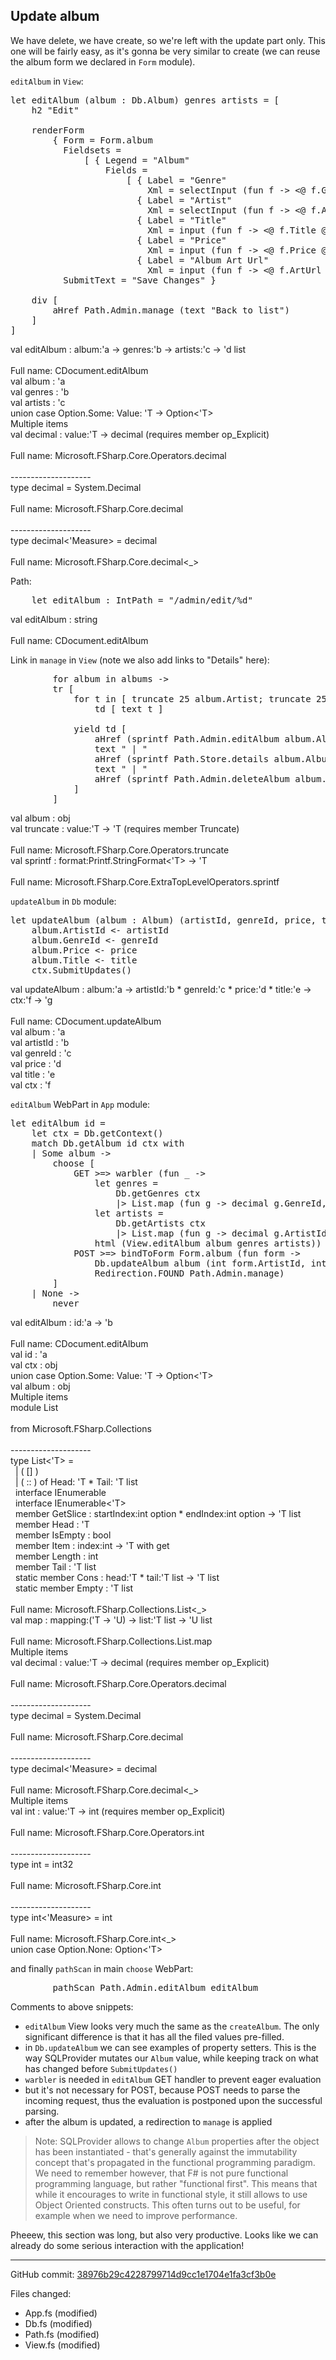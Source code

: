 ## Update album

We have delete, we have create, so we're left with the update part only.
This one will be fairly easy, as it's gonna be very similar to create (we can reuse the album form we declared in `Form` module).

`editAlbum` in `View`:

<pre class="fssnip highlighted"><div lang="fsharp"><span class="k">let</span> <span onmouseout="hideTip(event, 'View.fs:178-201_fs1', 1)" onmouseover="showTip(event, 'View.fs:178-201_fs1', 1)" class="f">editAlbum</span> (<span onmouseout="hideTip(event, 'View.fs:178-201_fs2', 2)" onmouseover="showTip(event, 'View.fs:178-201_fs2', 2)" class="i">album</span> <span class="o">:</span> <span class="i">Db</span><span class="o">.</span><span class="i">Album</span>) <span onmouseout="hideTip(event, 'View.fs:178-201_fs3', 3)" onmouseover="showTip(event, 'View.fs:178-201_fs3', 3)" class="i">genres</span> <span onmouseout="hideTip(event, 'View.fs:178-201_fs4', 4)" onmouseover="showTip(event, 'View.fs:178-201_fs4', 4)" class="i">artists</span> <span class="o">=</span> [ &#10;    <span class="i">h2</span> <span class="s">&quot;Edit&quot;</span>&#10;        &#10;    <span class="i">renderForm</span>&#10;        { <span class="i">Form</span> <span class="o">=</span> <span class="i">Form</span><span class="o">.</span><span onmouseout="hideTip(event, 'View.fs:178-201_fs2', 5)" onmouseover="showTip(event, 'View.fs:178-201_fs2', 5)" class="i">album</span>&#10;          <span class="i">Fieldsets</span> <span class="o">=</span> &#10;              [ { <span class="i">Legend</span> <span class="o">=</span> <span class="s">&quot;Album&quot;</span>&#10;                  <span class="i">Fields</span> <span class="o">=</span> &#10;                      [ { <span class="i">Label</span> <span class="o">=</span> <span class="s">&quot;Genre&quot;</span>&#10;                          <span class="i">Xml</span> <span class="o">=</span> <span class="i">selectInput</span> (<span class="k">fun</span> <span class="i">f</span> <span class="k">-&gt;</span> &lt;@ <span class="i">f</span><span class="o">.</span><span class="i">GenreId</span> @&gt;) <span onmouseout="hideTip(event, 'View.fs:178-201_fs3', 6)" onmouseover="showTip(event, 'View.fs:178-201_fs3', 6)" class="i">genres</span> (<span onmouseout="hideTip(event, 'View.fs:178-201_fs5', 7)" onmouseover="showTip(event, 'View.fs:178-201_fs5', 7)" class="i">Some</span> (<span onmouseout="hideTip(event, 'View.fs:178-201_fs6', 8)" onmouseover="showTip(event, 'View.fs:178-201_fs6', 8)" class="i">decimal</span> <span onmouseout="hideTip(event, 'View.fs:178-201_fs2', 9)" onmouseover="showTip(event, 'View.fs:178-201_fs2', 9)" class="i">album</span><span class="o">.</span><span class="i">GenreId</span>)) }&#10;                        { <span class="i">Label</span> <span class="o">=</span> <span class="s">&quot;Artist&quot;</span>&#10;                          <span class="i">Xml</span> <span class="o">=</span> <span class="i">selectInput</span> (<span class="k">fun</span> <span class="i">f</span> <span class="k">-&gt;</span> &lt;@ <span class="i">f</span><span class="o">.</span><span class="i">ArtistId</span> @&gt;) <span onmouseout="hideTip(event, 'View.fs:178-201_fs4', 10)" onmouseover="showTip(event, 'View.fs:178-201_fs4', 10)" class="i">artists</span> (<span onmouseout="hideTip(event, 'View.fs:178-201_fs5', 11)" onmouseover="showTip(event, 'View.fs:178-201_fs5', 11)" class="i">Some</span> (<span onmouseout="hideTip(event, 'View.fs:178-201_fs6', 12)" onmouseover="showTip(event, 'View.fs:178-201_fs6', 12)" class="i">decimal</span> <span onmouseout="hideTip(event, 'View.fs:178-201_fs2', 13)" onmouseover="showTip(event, 'View.fs:178-201_fs2', 13)" class="i">album</span><span class="o">.</span><span class="i">ArtistId</span>))}&#10;                        { <span class="i">Label</span> <span class="o">=</span> <span class="s">&quot;Title&quot;</span>&#10;                          <span class="i">Xml</span> <span class="o">=</span> <span class="i">input</span> (<span class="k">fun</span> <span class="i">f</span> <span class="k">-&gt;</span> &lt;@ <span class="i">f</span><span class="o">.</span><span class="i">Title</span> @&gt;) [<span class="s">&quot;value&quot;</span>, <span onmouseout="hideTip(event, 'View.fs:178-201_fs2', 14)" onmouseover="showTip(event, 'View.fs:178-201_fs2', 14)" class="i">album</span><span class="o">.</span><span class="i">Title</span>] }&#10;                        { <span class="i">Label</span> <span class="o">=</span> <span class="s">&quot;Price&quot;</span>&#10;                          <span class="i">Xml</span> <span class="o">=</span> <span class="i">input</span> (<span class="k">fun</span> <span class="i">f</span> <span class="k">-&gt;</span> &lt;@ <span class="i">f</span><span class="o">.</span><span class="i">Price</span> @&gt;) [<span class="s">&quot;value&quot;</span>, <span class="i">formatDec</span> <span onmouseout="hideTip(event, 'View.fs:178-201_fs2', 15)" onmouseover="showTip(event, 'View.fs:178-201_fs2', 15)" class="i">album</span><span class="o">.</span><span class="i">Price</span>] }&#10;                        { <span class="i">Label</span> <span class="o">=</span> <span class="s">&quot;Album Art Url&quot;</span>&#10;                          <span class="i">Xml</span> <span class="o">=</span> <span class="i">input</span> (<span class="k">fun</span> <span class="i">f</span> <span class="k">-&gt;</span> &lt;@ <span class="i">f</span><span class="o">.</span><span class="i">ArtUrl</span> @&gt;) [<span class="s">&quot;value&quot;</span>, <span class="s">&quot;/placeholder.gif&quot;</span>] } ] } ]&#10;          <span class="i">SubmitText</span> <span class="o">=</span> <span class="s">&quot;Save Changes&quot;</span> }&#10;&#10;    <span class="i">div</span> [&#10;        <span class="i">aHref</span> <span class="i">Path</span><span class="o">.</span><span class="i">Admin</span><span class="o">.</span><span class="i">manage</span> (<span class="i">text</span> <span class="s">&quot;Back to list&quot;</span>)&#10;    ]&#10;]&#10;</div></pre>&#10;<div class="tip" id="View.fs:178-201_fs1">val editAlbum : album:&#39;a -&gt; genres:&#39;b -&gt; artists:&#39;c -&gt; &#39;d list<br /><br />Full name: CDocument.editAlbum</div>&#10;<div class="tip" id="View.fs:178-201_fs2">val album : &#39;a</div>&#10;<div class="tip" id="View.fs:178-201_fs3">val genres : &#39;b</div>&#10;<div class="tip" id="View.fs:178-201_fs4">val artists : &#39;c</div>&#10;<div class="tip" id="View.fs:178-201_fs5">union case Option.Some: Value: &#39;T -&gt; Option&lt;&#39;T&gt;</div>&#10;<div class="tip" id="View.fs:178-201_fs6">Multiple items<br />val decimal : value:&#39;T -&gt; decimal (requires member op_Explicit)<br /><br />Full name: Microsoft.FSharp.Core.Operators.decimal<br /><br />--------------------<br />type decimal = System.Decimal<br /><br />Full name: Microsoft.FSharp.Core.decimal<br /><br />--------------------<br />type decimal&lt;&#39;Measure&gt; = decimal<br /><br />Full name: Microsoft.FSharp.Core.decimal&lt;_&gt;</div>&#10;&#10;

Path:

<pre class="fssnip highlighted"><div lang="fsharp">    <span class="k">let</span> <span onmouseout="hideTip(event, 'Path.fs:19-19_fs1', 1)" onmouseover="showTip(event, 'Path.fs:19-19_fs1', 1)" class="i">editAlbum</span> <span class="o">:</span> <span class="i">IntPath</span> <span class="o">=</span> <span class="s">&quot;/admin/edit/%d&quot;</span>    &#10;</div></pre>&#10;<div class="tip" id="Path.fs:19-19_fs1">val editAlbum : string<br /><br />Full name: CDocument.editAlbum</div>&#10;&#10;

Link in `manage` in `View` (note we also add links to "Details" here):

<pre class="fssnip highlighted"><div lang="fsharp">        <span class="k">for</span> <span onmouseout="hideTip(event, 'View.fs:119-131_fs1', 1)" onmouseover="showTip(event, 'View.fs:119-131_fs1', 1)" class="i">album</span> <span class="k">in</span> <span class="i">albums</span> <span class="k">-&gt;</span> &#10;        <span class="i">tr</span> [&#10;            <span class="k">for</span> <span class="i">t</span> <span class="k">in</span> [ <span onmouseout="hideTip(event, 'View.fs:119-131_fs2', 2)" onmouseover="showTip(event, 'View.fs:119-131_fs2', 2)" class="i">truncate</span> <span class="n">25</span> <span onmouseout="hideTip(event, 'View.fs:119-131_fs1', 3)" onmouseover="showTip(event, 'View.fs:119-131_fs1', 3)" class="i">album</span><span class="o">.</span><span class="i">Artist</span>; <span onmouseout="hideTip(event, 'View.fs:119-131_fs2', 4)" onmouseover="showTip(event, 'View.fs:119-131_fs2', 4)" class="i">truncate</span> <span class="n">25</span> <span onmouseout="hideTip(event, 'View.fs:119-131_fs1', 5)" onmouseover="showTip(event, 'View.fs:119-131_fs1', 5)" class="i">album</span><span class="o">.</span><span class="i">Title</span>; <span onmouseout="hideTip(event, 'View.fs:119-131_fs1', 6)" onmouseover="showTip(event, 'View.fs:119-131_fs1', 6)" class="i">album</span><span class="o">.</span><span class="i">Genre</span>; <span class="i">formatDec</span> <span onmouseout="hideTip(event, 'View.fs:119-131_fs1', 7)" onmouseover="showTip(event, 'View.fs:119-131_fs1', 7)" class="i">album</span><span class="o">.</span><span class="i">Price</span> ] <span class="k">-&gt;</span>&#10;                <span class="i">td</span> [ <span class="i">text</span> <span class="i">t</span> ]&#10;&#10;            <span class="k">yield</span> <span class="i">td</span> [&#10;                <span class="i">aHref</span> (<span onmouseout="hideTip(event, 'View.fs:119-131_fs3', 8)" onmouseover="showTip(event, 'View.fs:119-131_fs3', 8)" class="i">sprintf</span> <span class="i">Path</span><span class="o">.</span><span class="i">Admin</span><span class="o">.</span><span class="i">editAlbum</span> <span onmouseout="hideTip(event, 'View.fs:119-131_fs1', 9)" onmouseover="showTip(event, 'View.fs:119-131_fs1', 9)" class="i">album</span><span class="o">.</span><span class="i">AlbumId</span>) (<span class="i">text</span> <span class="s">&quot;Edit&quot;</span>)&#10;                <span class="i">text</span> <span class="s">&quot; | &quot;</span>&#10;                <span class="i">aHref</span> (<span onmouseout="hideTip(event, 'View.fs:119-131_fs3', 10)" onmouseover="showTip(event, 'View.fs:119-131_fs3', 10)" class="i">sprintf</span> <span class="i">Path</span><span class="o">.</span><span class="i">Store</span><span class="o">.</span><span class="i">details</span> <span onmouseout="hideTip(event, 'View.fs:119-131_fs1', 11)" onmouseover="showTip(event, 'View.fs:119-131_fs1', 11)" class="i">album</span><span class="o">.</span><span class="i">AlbumId</span>) (<span class="i">text</span> <span class="s">&quot;Details&quot;</span>)&#10;                <span class="i">text</span> <span class="s">&quot; | &quot;</span>&#10;                <span class="i">aHref</span> (<span onmouseout="hideTip(event, 'View.fs:119-131_fs3', 12)" onmouseover="showTip(event, 'View.fs:119-131_fs3', 12)" class="i">sprintf</span> <span class="i">Path</span><span class="o">.</span><span class="i">Admin</span><span class="o">.</span><span class="i">deleteAlbum</span> <span onmouseout="hideTip(event, 'View.fs:119-131_fs1', 13)" onmouseover="showTip(event, 'View.fs:119-131_fs1', 13)" class="i">album</span><span class="o">.</span><span class="i">AlbumId</span>) (<span class="i">text</span> <span class="s">&quot;Delete&quot;</span>)&#10;            ]&#10;        ]&#10;</div></pre>&#10;<div class="tip" id="View.fs:119-131_fs1">val album : obj</div>&#10;<div class="tip" id="View.fs:119-131_fs2">val truncate : value:&#39;T -&gt; &#39;T (requires member Truncate)<br /><br />Full name: Microsoft.FSharp.Core.Operators.truncate</div>&#10;<div class="tip" id="View.fs:119-131_fs3">val sprintf : format:Printf.StringFormat&lt;&#39;T&gt; -&gt; &#39;T<br /><br />Full name: Microsoft.FSharp.Core.ExtraTopLevelOperators.sprintf</div>&#10;&#10;

`updateAlbum` in `Db` module:

<pre class="fssnip highlighted"><div lang="fsharp"><span class="k">let</span> <span onmouseout="hideTip(event, 'Db.fs:56-61_fs1', 1)" onmouseover="showTip(event, 'Db.fs:56-61_fs1', 1)" class="f">updateAlbum</span> (<span onmouseout="hideTip(event, 'Db.fs:56-61_fs2', 2)" onmouseover="showTip(event, 'Db.fs:56-61_fs2', 2)" class="i">album</span> <span class="o">:</span> <span class="i">Album</span>) (<span onmouseout="hideTip(event, 'Db.fs:56-61_fs3', 3)" onmouseover="showTip(event, 'Db.fs:56-61_fs3', 3)" class="i">artistId</span>, <span onmouseout="hideTip(event, 'Db.fs:56-61_fs4', 4)" onmouseover="showTip(event, 'Db.fs:56-61_fs4', 4)" class="i">genreId</span>, <span onmouseout="hideTip(event, 'Db.fs:56-61_fs5', 5)" onmouseover="showTip(event, 'Db.fs:56-61_fs5', 5)" class="i">price</span>, <span onmouseout="hideTip(event, 'Db.fs:56-61_fs6', 6)" onmouseover="showTip(event, 'Db.fs:56-61_fs6', 6)" class="i">title</span>) (<span onmouseout="hideTip(event, 'Db.fs:56-61_fs7', 7)" onmouseover="showTip(event, 'Db.fs:56-61_fs7', 7)" class="i">ctx</span> <span class="o">:</span> <span class="i">DbContext</span>) <span class="o">=</span>&#10;    <span onmouseout="hideTip(event, 'Db.fs:56-61_fs2', 8)" onmouseover="showTip(event, 'Db.fs:56-61_fs2', 8)" class="i">album</span><span class="o">.</span><span class="i">ArtistId</span> <span class="o">&lt;-</span> <span onmouseout="hideTip(event, 'Db.fs:56-61_fs3', 9)" onmouseover="showTip(event, 'Db.fs:56-61_fs3', 9)" class="i">artistId</span>&#10;    <span onmouseout="hideTip(event, 'Db.fs:56-61_fs2', 10)" onmouseover="showTip(event, 'Db.fs:56-61_fs2', 10)" class="i">album</span><span class="o">.</span><span class="i">GenreId</span> <span class="o">&lt;-</span> <span onmouseout="hideTip(event, 'Db.fs:56-61_fs4', 11)" onmouseover="showTip(event, 'Db.fs:56-61_fs4', 11)" class="i">genreId</span>&#10;    <span onmouseout="hideTip(event, 'Db.fs:56-61_fs2', 12)" onmouseover="showTip(event, 'Db.fs:56-61_fs2', 12)" class="i">album</span><span class="o">.</span><span class="i">Price</span> <span class="o">&lt;-</span> <span onmouseout="hideTip(event, 'Db.fs:56-61_fs5', 13)" onmouseover="showTip(event, 'Db.fs:56-61_fs5', 13)" class="i">price</span>&#10;    <span onmouseout="hideTip(event, 'Db.fs:56-61_fs2', 14)" onmouseover="showTip(event, 'Db.fs:56-61_fs2', 14)" class="i">album</span><span class="o">.</span><span class="i">Title</span> <span class="o">&lt;-</span> <span onmouseout="hideTip(event, 'Db.fs:56-61_fs6', 15)" onmouseover="showTip(event, 'Db.fs:56-61_fs6', 15)" class="i">title</span>&#10;    <span onmouseout="hideTip(event, 'Db.fs:56-61_fs7', 16)" onmouseover="showTip(event, 'Db.fs:56-61_fs7', 16)" class="i">ctx</span><span class="o">.</span><span class="i">SubmitUpdates</span>()&#10;</div></pre>&#10;<div class="tip" id="Db.fs:56-61_fs1">val updateAlbum : album:&#39;a -&gt; artistId:&#39;b * genreId:&#39;c * price:&#39;d * title:&#39;e -&gt; ctx:&#39;f -&gt; &#39;g<br /><br />Full name: CDocument.updateAlbum</div>&#10;<div class="tip" id="Db.fs:56-61_fs2">val album : &#39;a</div>&#10;<div class="tip" id="Db.fs:56-61_fs3">val artistId : &#39;b</div>&#10;<div class="tip" id="Db.fs:56-61_fs4">val genreId : &#39;c</div>&#10;<div class="tip" id="Db.fs:56-61_fs5">val price : &#39;d</div>&#10;<div class="tip" id="Db.fs:56-61_fs6">val title : &#39;e</div>&#10;<div class="tip" id="Db.fs:56-61_fs7">val ctx : &#39;f</div>&#10;&#10;

`editAlbum` WebPart in `App` module:

<pre class="fssnip highlighted"><div lang="fsharp"><span class="k">let</span> <span onmouseout="hideTip(event, 'App.fs:64-82_fs1', 1)" onmouseover="showTip(event, 'App.fs:64-82_fs1', 1)" class="f">editAlbum</span> <span onmouseout="hideTip(event, 'App.fs:64-82_fs2', 2)" onmouseover="showTip(event, 'App.fs:64-82_fs2', 2)" class="i">id</span> <span class="o">=</span>&#10;    <span class="k">let</span> <span onmouseout="hideTip(event, 'App.fs:64-82_fs3', 3)" onmouseover="showTip(event, 'App.fs:64-82_fs3', 3)" class="i">ctx</span> <span class="o">=</span> <span class="i">Db</span><span class="o">.</span><span class="i">getContext</span>()&#10;    <span class="k">match</span> <span class="i">Db</span><span class="o">.</span><span class="i">getAlbum</span> <span onmouseout="hideTip(event, 'App.fs:64-82_fs2', 4)" onmouseover="showTip(event, 'App.fs:64-82_fs2', 4)" class="i">id</span> <span onmouseout="hideTip(event, 'App.fs:64-82_fs3', 5)" onmouseover="showTip(event, 'App.fs:64-82_fs3', 5)" class="i">ctx</span> <span class="k">with</span>&#10;    | <span onmouseout="hideTip(event, 'App.fs:64-82_fs4', 6)" onmouseover="showTip(event, 'App.fs:64-82_fs4', 6)" class="p">Some</span> <span onmouseout="hideTip(event, 'App.fs:64-82_fs5', 7)" onmouseover="showTip(event, 'App.fs:64-82_fs5', 7)" class="i">album</span> <span class="k">-&gt;</span>&#10;        <span class="i">choose</span> [&#10;            <span class="i">GET</span> <span class="o">&gt;</span><span class="o">=&gt;</span> <span class="i">warbler</span> (<span class="k">fun</span> _ <span class="k">-&gt;</span>&#10;                <span class="k">let</span> <span class="i">genres</span> <span class="o">=</span> &#10;                    <span class="i">Db</span><span class="o">.</span><span class="i">getGenres</span> <span onmouseout="hideTip(event, 'App.fs:64-82_fs3', 8)" onmouseover="showTip(event, 'App.fs:64-82_fs3', 8)" class="i">ctx</span> &#10;                    <span class="o">|&gt;</span> <span onmouseout="hideTip(event, 'App.fs:64-82_fs6', 9)" onmouseover="showTip(event, 'App.fs:64-82_fs6', 9)" class="i">List</span><span class="o">.</span><span onmouseout="hideTip(event, 'App.fs:64-82_fs7', 10)" onmouseover="showTip(event, 'App.fs:64-82_fs7', 10)" class="i">map</span> (<span class="k">fun</span> <span class="i">g</span> <span class="k">-&gt;</span> <span onmouseout="hideTip(event, 'App.fs:64-82_fs8', 11)" onmouseover="showTip(event, 'App.fs:64-82_fs8', 11)" class="i">decimal</span> <span class="i">g</span><span class="o">.</span><span class="i">GenreId</span>, <span class="i">g</span><span class="o">.</span><span class="i">Name</span>)&#10;                <span class="k">let</span> <span class="i">artists</span> <span class="o">=</span> &#10;                    <span class="i">Db</span><span class="o">.</span><span class="i">getArtists</span> <span onmouseout="hideTip(event, 'App.fs:64-82_fs3', 12)" onmouseover="showTip(event, 'App.fs:64-82_fs3', 12)" class="i">ctx</span>&#10;                    <span class="o">|&gt;</span> <span onmouseout="hideTip(event, 'App.fs:64-82_fs6', 13)" onmouseover="showTip(event, 'App.fs:64-82_fs6', 13)" class="i">List</span><span class="o">.</span><span onmouseout="hideTip(event, 'App.fs:64-82_fs7', 14)" onmouseover="showTip(event, 'App.fs:64-82_fs7', 14)" class="i">map</span> (<span class="k">fun</span> <span class="i">g</span> <span class="k">-&gt;</span> <span onmouseout="hideTip(event, 'App.fs:64-82_fs8', 15)" onmouseover="showTip(event, 'App.fs:64-82_fs8', 15)" class="i">decimal</span> <span class="i">g</span><span class="o">.</span><span class="i">ArtistId</span>, <span class="i">g</span><span class="o">.</span><span class="i">Name</span>)&#10;                <span class="i">html</span> (<span class="i">View</span><span class="o">.</span><span class="i">editAlbum</span> <span onmouseout="hideTip(event, 'App.fs:64-82_fs5', 16)" onmouseover="showTip(event, 'App.fs:64-82_fs5', 16)" class="i">album</span> <span class="i">genres</span> <span class="i">artists</span>))&#10;            <span class="i">POST</span> <span class="o">&gt;</span><span class="o">=&gt;</span> <span class="i">bindToForm</span> <span class="i">Form</span><span class="o">.</span><span onmouseout="hideTip(event, 'App.fs:64-82_fs5', 17)" onmouseover="showTip(event, 'App.fs:64-82_fs5', 17)" class="i">album</span> (<span class="k">fun</span> <span class="i">form</span> <span class="k">-&gt;</span>&#10;                <span class="i">Db</span><span class="o">.</span><span class="i">updateAlbum</span> <span onmouseout="hideTip(event, 'App.fs:64-82_fs5', 18)" onmouseover="showTip(event, 'App.fs:64-82_fs5', 18)" class="i">album</span> (<span onmouseout="hideTip(event, 'App.fs:64-82_fs9', 19)" onmouseover="showTip(event, 'App.fs:64-82_fs9', 19)" class="i">int</span> <span class="i">form</span><span class="o">.</span><span class="i">ArtistId</span>, <span onmouseout="hideTip(event, 'App.fs:64-82_fs9', 20)" onmouseover="showTip(event, 'App.fs:64-82_fs9', 20)" class="i">int</span> <span class="i">form</span><span class="o">.</span><span class="i">GenreId</span>, <span class="i">form</span><span class="o">.</span><span class="i">Price</span>, <span class="i">form</span><span class="o">.</span><span class="i">Title</span>) <span onmouseout="hideTip(event, 'App.fs:64-82_fs3', 21)" onmouseover="showTip(event, 'App.fs:64-82_fs3', 21)" class="i">ctx</span>&#10;                <span class="i">Redirection</span><span class="o">.</span><span class="i">FOUND</span> <span class="i">Path</span><span class="o">.</span><span class="i">Admin</span><span class="o">.</span><span class="i">manage</span>)&#10;        ]&#10;    | <span onmouseout="hideTip(event, 'App.fs:64-82_fs10', 22)" onmouseover="showTip(event, 'App.fs:64-82_fs10', 22)" class="p">None</span> <span class="k">-&gt;</span> &#10;        <span class="i">never</span>&#10;</div></pre>&#10;<div class="tip" id="App.fs:64-82_fs1">val editAlbum : id:&#39;a -&gt; &#39;b<br /><br />Full name: CDocument.editAlbum</div>&#10;<div class="tip" id="App.fs:64-82_fs2">val id : &#39;a</div>&#10;<div class="tip" id="App.fs:64-82_fs3">val ctx : obj</div>&#10;<div class="tip" id="App.fs:64-82_fs4">union case Option.Some: Value: &#39;T -&gt; Option&lt;&#39;T&gt;</div>&#10;<div class="tip" id="App.fs:64-82_fs5">val album : obj</div>&#10;<div class="tip" id="App.fs:64-82_fs6">Multiple items<br />module List<br /><br />from Microsoft.FSharp.Collections<br /><br />--------------------<br />type List&lt;&#39;T&gt; =<br />&#160;&#160;| ( [] )<br />&#160;&#160;| ( :: ) of Head: &#39;T * Tail: &#39;T list<br />&#160;&#160;interface IEnumerable<br />&#160;&#160;interface IEnumerable&lt;&#39;T&gt;<br />&#160;&#160;member GetSlice : startIndex:int option * endIndex:int option -&gt; &#39;T list<br />&#160;&#160;member Head : &#39;T<br />&#160;&#160;member IsEmpty : bool<br />&#160;&#160;member Item : index:int -&gt; &#39;T with get<br />&#160;&#160;member Length : int<br />&#160;&#160;member Tail : &#39;T list<br />&#160;&#160;static member Cons : head:&#39;T * tail:&#39;T list -&gt; &#39;T list<br />&#160;&#160;static member Empty : &#39;T list<br /><br />Full name: Microsoft.FSharp.Collections.List&lt;_&gt;</div>&#10;<div class="tip" id="App.fs:64-82_fs7">val map : mapping:(&#39;T -&gt; &#39;U) -&gt; list:&#39;T list -&gt; &#39;U list<br /><br />Full name: Microsoft.FSharp.Collections.List.map</div>&#10;<div class="tip" id="App.fs:64-82_fs8">Multiple items<br />val decimal : value:&#39;T -&gt; decimal (requires member op_Explicit)<br /><br />Full name: Microsoft.FSharp.Core.Operators.decimal<br /><br />--------------------<br />type decimal = System.Decimal<br /><br />Full name: Microsoft.FSharp.Core.decimal<br /><br />--------------------<br />type decimal&lt;&#39;Measure&gt; = decimal<br /><br />Full name: Microsoft.FSharp.Core.decimal&lt;_&gt;</div>&#10;<div class="tip" id="App.fs:64-82_fs9">Multiple items<br />val int : value:&#39;T -&gt; int (requires member op_Explicit)<br /><br />Full name: Microsoft.FSharp.Core.Operators.int<br /><br />--------------------<br />type int = int32<br /><br />Full name: Microsoft.FSharp.Core.int<br /><br />--------------------<br />type int&lt;&#39;Measure&gt; = int<br /><br />Full name: Microsoft.FSharp.Core.int&lt;_&gt;</div>&#10;<div class="tip" id="App.fs:64-82_fs10">union case Option.None: Option&lt;&#39;T&gt;</div>&#10;&#10;

and finally `pathScan` in main `choose` WebPart:

<pre class="fssnip highlighted"><div lang="fsharp">        <span class="i">pathScan</span> <span class="i">Path</span><span class="o">.</span><span class="i">Admin</span><span class="o">.</span><span class="i">editAlbum</span> <span class="i">editAlbum</span>&#10;</div></pre>&#10;&#10;

Comments to above snippets:

- `editAlbum` View looks very much the same as the `createAlbum`. The only significant difference is that it has all the filed values pre-filled.
- in `Db.updateAlbum` we can see examples of property setters. This is the way SQLProvider mutates our `Album` value, while keeping track on what has changed before `SubmitUpdates()`
- `warbler` is needed in `editAlbum` GET handler to prevent eager evaluation
- but it's not necessary for POST, because POST needs to parse the incoming request, thus the evaluation is postponed upon the successful parsing.
- after the album is updated, a redirection to `manage` is applied

> Note: SQLProvider allows to change `Album` properties after the object has been instantiated - that's generally against the immutability concept that's propagated in the functional programming paradigm. We need to remember however, that F# is not pure functional programming language, but rather "functional first". This means that while it encourages to write in functional style, it still allows to use Object Oriented constructs. This often turns out to be useful, for example when we need to improve performance.

Pheeew, this section was long, but also very productive. Looks like we can already do some serious interaction with the application!


---

GitHub commit: [38976b29c4228799714d9cc1e1704e1fa3cf3b0e](https://github.com/theimowski/SuaveMusicStoreTutorial/commit/38976b29c4228799714d9cc1e1704e1fa3cf3b0e)

Files changed:

* App.fs (modified)
* Db.fs (modified)
* Path.fs (modified)
* View.fs (modified)
